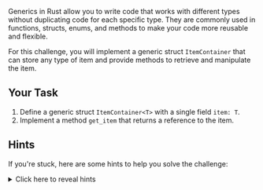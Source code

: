 Generics in Rust allow you to write code that works with different types without duplicating code for each specific type. They are commonly used in functions, structs, enums, and methods to make your code more reusable and flexible.

For this challenge, you will implement a generic struct `ItemContainer` that can store any type of item and provide methods to retrieve and manipulate the item.

## Your Task

1. Define a generic struct `ItemContainer<T>` with a single field `item: T`.
2. Implement a method `get_item` that returns a reference to the item.

## Hints

If you're stuck, here are some hints to help you solve the challenge:

<details>
  <summary>Click here to reveal hints</summary>

- Define the struct as `ItemContainer<T>`. e.g.

  ```rust
  struct ItemContainer<T> {
      item: T,
  }
  ```

</details>
